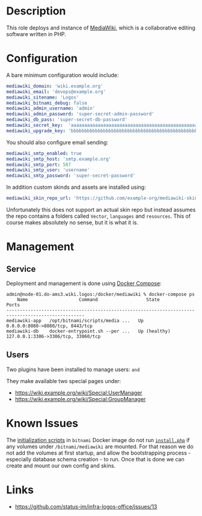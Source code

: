 # Description

This role deploys and instance of [MediaWiki](https://www.mediawiki.org/wiki/MediaWiki), which is a collaborative editing software written in PHP.

# Configuration

A bare minimum configuration would include:
```yaml
mediawiki_domain: 'wiki.example.org'
mediawiki_email: 'devops@example.org'
mediawiki_sitename: 'Logos'
mediawiki_bitnami_debug: false
mediawiki_admin_username: 'admin'
mediawiki_admin_password: 'super-secret-admin-password'
mediawiki_db_pass: 'super-secret-db-password'
mediawiki_secret_key:  'aaaaaaaaaaaaaaaaaaaaaaaaaaaaaaaaaaaaaaaaaaaaaaaaaaaaaaaaaa'
mediawiki_upgrade_key: 'bbbbbbbbbbbbbbbbbbbbbbbbbbbbbbbbbbbbbbbbbbbbbbbbbbbbbbbbbb'
```
You should also configure email sending:
```yaml
mediawiki_smtp_enabled: true
mediawiki_smtp_host: 'smtp.example.org'
mediawiki_smtp_port: 587
mediawiki_smtp_user: 'username'
mediawiki_smtp_password: 'super-secret-password'
```
In addition custom skinds and assets are installed using:
```yaml
mediawiki_skin_repo_url: 'https://github.com/example-org/mediawiki-skin.git'
```
Unfortunately this does not support an actual skin repo but instead assumes the repo contains a folders called `Vector`, `languages` and `resources`. This of course makes absolutely no sense, but it is what it is.

# Management

## Service

Deployment and management is done using [Docker Compose](https://docs.docker.com/compose/):
```
admin@node-01.do-ams3.wiki.logos:/docker/mediawiki % docker-compose ps
    Name                   Command                  State                      Ports
---------------------------------------------------------------------------------------------------
mediawiki-app   /opt/bitnami/scripts/media ...   Up             0.0.0.0:8080->8080/tcp, 8443/tcp
mediawiki-db    docker-entrypoint.sh --per ...   Up (healthy)   127.0.0.1:3306->3306/tcp, 33060/tcp
```

## Users

Two plugins have been installed to manage users: `` and ``

They make available two special pages under:

* https://wiki.example.org/wiki/Special:UserManager
* https://wiki.example.org/wiki/Special:GroupManager

# Known Issues

The [initialization scripts](https://github.com/bitnami/containers/blob/fd485db5011eca0c92b4d630c0328ae56236652c/bitnami/mediawiki/1/debian-11/rootfs/opt/bitnami/scripts/libmediawiki.sh#L113-L121) in `bitnami` Docker image do not run [`install.php`](https://github.com/wikimedia/mediawiki/blob/1.40.0/maintenance/install.php) if any volumes under `/bitnami/mediawiki` are mounted. For that reason we do not add the volumes at first startup, and allow the bootstrapping process - especially database schema creation - to run. Once that is done we can create and mount our own config and skins.

# Links

* https://github.com/status-im/infra-logos-office/issues/13
